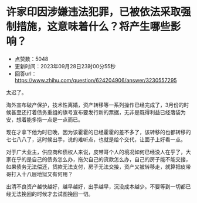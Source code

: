 # 许家印因涉嫌违法犯罪，已被依法采取强制措施，这意味着什么？将产生哪些影响？
- 点赞数：5048
- 更新时间：2023年09月28日23时00分55秒
- 回答url：https://www.zhihu.com/question/624204906/answer/3230557295
<body>
 <p data-pid="6wxg5fBT">太迟了。</p>
 <p data-pid="jja1_ail">海外宣布破产保护，技术性离婚，资产转移等一系列操作已经完成了，3月份的时候甚至还打着债务重组的旗号宣布要发行新的票据，无非是既得利益已经落袋为安，想着能多捞一点是一点而已。</p>
 <p data-pid="JbpR4oWn">现在才拿下他为时已晚，因为该霍霍的已经霍霍的差不多了，该转移的也都转移的七七八八了，这时候出手，说的难听点，也就是给个交代，让面子上好看一点。</p>
 <p data-pid="qz9Ifgt3">对于广大业主，供应商和债权人来说，皮带哥个人的境况如何已经没人在乎了，大家在乎的是自己的债务怎么办，拖欠自己的货款怎么办，自己的房子能不能交接，如果债务无法偿还，货款无法支付，房子无法交接，资产又被转移走，就算把皮带哥打入十八层地狱又有何用？</p>
 <p data-pid="Oi612ZmV">出清不良资产越快越好，越早越好，出手越早，沉没成本越少。不要等到一切都已经无法挽回的时候才去试图挽回一切。</p>
</body>